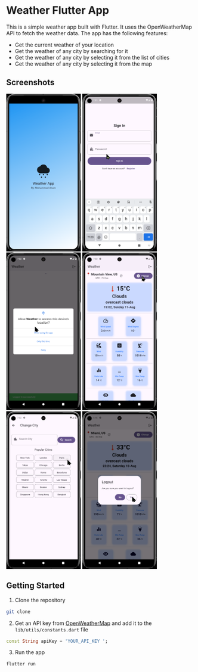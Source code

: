 # Weather Flutter App

This is a simple weather app built with Flutter. It uses the OpenWeatherMap API to fetch the weather data. The app has the following features:

- Get the current weather of your location
- Get the weather of any city by searching for it
- Get the weather of any city by selecting it from the list of cities
- Get the weather of any city by selecting it from the map

## Screenshots

<div>
  <img src="screenshots/1.png" width="200">
  <img src="screenshots/2.png" width="200">
  <img src="screenshots/3.png" width="200">
  <img src="screenshots/4.png" width="200">
  <img src="screenshots/5.png" width="200">
    <img src="screenshots/6.png" width="200">
</div>

## Getting Started

1. Clone the repository

```bash
git clone
```

2. Get an API key from [OpenWeatherMap](https://openweathermap.org/api) and add it to the `lib/utils/constants.dart` file

```dart
const String apiKey = 'YOUR_API_KEY ';
```

3. Run the app

```bash
flutter run
```

